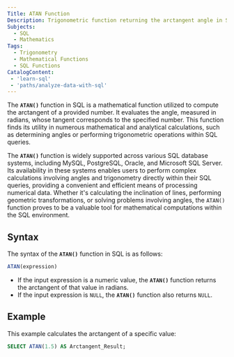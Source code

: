 ```yaml
---
Title: ATAN Function
Description: Trigonometric function returning the arctangent angle in SQL
Subjects:
  - SQL
  - Mathematics
Tags:
  - Trigonometry
  - Mathematical Functions
  - SQL Functions
CatalogContent:
 - 'learn-sql'
 - 'paths/analyze-data-with-sql'
---
```


The **`ATAN()`** function in SQL is a mathematical function utilized to compute the arctangent of a provided number. It evaluates the angle, measured in radians, whose tangent corresponds to the specified number. This function finds its utility in numerous mathematical and analytical calculations, such as determining angles or performing trigonometric operations within SQL queries.

The **`ATAN()`** function is widely supported across various SQL database systems, including MySQL, PostgreSQL, Oracle, and Microsoft SQL Server. Its availability in these systems enables users to perform complex calculations involving angles and trigonometry directly within their SQL queries, providing a convenient and efficient means of processing numerical data. Whether it's calculating the inclination of lines, performing geometric transformations, or solving problems involving angles, the `ATAN()` function proves to be a valuable tool for mathematical computations within the SQL environment.

## Syntax

The syntax of the **`ATAN()`** function in SQL is as follows:

```sql
ATAN(expression)
```

- If the input expression is a numeric value, the **`ATAN()`** function returns the arctangent of that value in radians.
- If the input expression is `NULL`, the **`ATAN()`** function also returns `NULL`.

## Example

This example calculates the arctangent of a specific value:

```sql
SELECT ATAN(1.5) AS Arctangent_Result;
```
